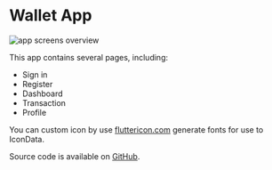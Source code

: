 # Wallet App

![app screens overview](/img/docs/examples/wallet-app.png)

This app contains several pages, including:

- Sign in
- Register
- Dashboard
- Transaction
- Profile

You can custom icon by use [fluttericon.com](https://www.fluttericon.com/) generate fonts for use to IconData.

Source code is available on [GitHub](https://github.com/SCB-Innovation-Lab/saber_flutter_ui/tree/develop/example/wallet_app_demo).
